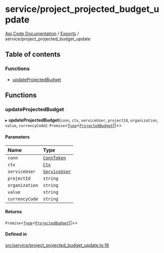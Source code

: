 # service/project\_projected\_budget\_update
[Api Code Documentation](../README.md) / [Exports](../modules.md) / service/project\_projected\_budget\_update

## Table of contents

### Functions

- [updateProjectedBudget](service_project_projected_budget_update.md#updateprojectedbudget)

## Functions

### updateProjectedBudget

▸ **updateProjectedBudget**(`conn`, `ctx`, `serviceUser`, `projectId`, `organization`, `value`, `currencyCode`): `Promise`\<[`Type`](result.md#type)\<[`ProjectedBudget`](../interfaces/service_domain_workflow_projected_budget.ProjectedBudget.md)[]\>\>

#### Parameters

| Name | Type |
| :------ | :------ |
| `conn` | [`ConnToken`](service_conn.md#conntoken) |
| `ctx` | [`Ctx`](../interfaces/lib_ctx.Ctx.md) |
| `serviceUser` | [`ServiceUser`](../interfaces/service_domain_organization_service_user.ServiceUser.md) |
| `projectId` | `string` |
| `organization` | `string` |
| `value` | `string` |
| `currencyCode` | `string` |

#### Returns

`Promise`\<[`Type`](result.md#type)\<[`ProjectedBudget`](../interfaces/service_domain_workflow_projected_budget.ProjectedBudget.md)[]\>\>

#### Defined in

[src/service/project_projected_budget_update.ts:18](https://github.com/openkfw/TruBudget/blob/c993c60c/api/src/service/project_projected_budget_update.ts#L18)
